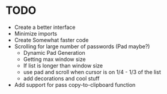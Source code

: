 TODO
====
- Create a better interface
- Minimize imports
- Create Somewhat faster code
- Scrolling for large number of passwords (Pad maybe?)
	- Dynamic Pad Generation
	- Getting max window size
	- If list is longer than window size
	- use pad and scroll when cursor is on 1/4 - 1/3 of the list
	- add decorations and cool stuff
- Add support for pass copy-to-clipboard function
